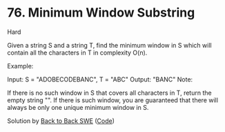 # 76. Minimum Window Substring
Hard

Given a string S and a string T, find the minimum window in S which will contain all the characters in T in complexity O(n).

Example:

Input: S = "ADOBECODEBANC", T = "ABC"
Output: "BANC"
Note:

If there is no such window in S that covers all characters in T, return the empty string "".
If there is such window, you are guaranteed that there will always be only one unique minimum window in S.

Solution by [Back to Back SWE](https://www.youtube.com/watch?v=eS6PZLjoaq8&t=11s) ([Code](https://github.com/bephrem1/backtobackswe/blob/master/Hashtables/MinimumWindowSubstring/Optimal.java))